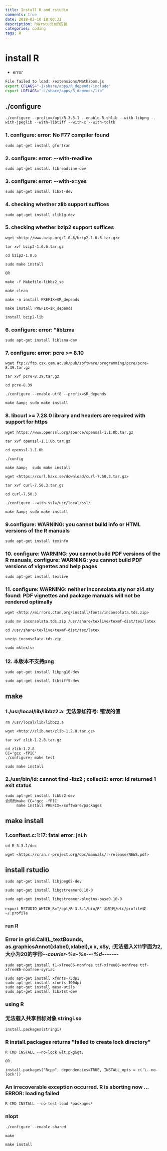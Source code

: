 ```yaml
---
title: Install R and rstudio
comments: true
date: 2018-02-10 18:00:31
description: R与rstudio的安装
categories: coding
tags: R
---
```

# install R

+ error

```bash
File failed to load: /extensions/MathZoom.js
export CFLAGS="-I/share/apps/R_depends/include"
export LDFLAGS="-L/share/apps/R_depends/lib"
```

## ./configure

    ./configure --prefix=/opt/R-3.3.1 --enable-R-shlib --with-libpng --with-jpeglib --with-libtiff --with-x --with-tcltk

### 1. configure: error: No F77 compiler found

    sudo apt-get install gfortran

### 2. configure: error: --with-readline

    sudo apt-get install libreadline-dev

### 3. configure: error: --with-x=yes

    sudo apt-get install libxt-dev

### 4. checking whether zlib support suffices

    sudo apt-get install zlib1g-dev

### 5. checking whether bzip2 support suffices

    wget <http://www.bzip.org/1.0.6/bzip2-1.0.6.tar.gz>

    tar xvf bzip2-1.0.6.tar.gz

    cd bzip2-1.0.6

    sudo make install

    OR

    make -f Makefile-libbz2_so

    make clean

    make -n install PREFIX=$R_depends

    make install PREFIX=$R_depends

    install bzip2-lib

### 6. configure: error: "liblzma

    sudo apt-get install liblzma-dev

### 7. configure: error: pcre &gt;= 8.10

    wget ftp://ftp.csx.cam.ac.uk/pub/software/programming/pcre/pcre-8.39.tar.gz

    tar xvf pcre-8.39.tar.gz

    cd pcre-8.39

    ./configure --enable-utf8 --prefix=$R_depends

    make &amp; sudo make install

### 8. libcurl &gt;= 7.28.0 library and headers are required with support for https

    wget https://www.openssl.org/source/openssl-1.1.0b.tar.gz

    tar xvf openssl-1.1.0b.tar.gz

    cd openssl-1.1.0b

    ./config

    make &amp;  sudo make install

    wget <https://curl.haxx.se/download/curl-7.50.3.tar.gz>

    tar xvf curl-7.50.3.tar.gz

    cd curl-7.50.3

    ./configure --with-ssl=/usr/local/ssl/

    make &amp; sudo make install

### 9.configure: WARNING: you cannot build info or HTML versions of the R manuals

    sudo apt-get install texinfo

### 10. configure: WARNING: you cannot build PDF versions of the R manuals, configure: WARNING: you cannot build PDF versions of vignettes and help pages

    sudo apt-get install texlive

### 11. configure: WARNING: neither inconsolata.sty nor zi4.sty found: PDF vignettes and package manuals will not be rendered optimally

    wget <http://mirrors.ctan.org/install/fonts/inconsolata.tds.zip>

    sudo mv inconsolata.tds.zip /usr/share/texlive/texmf-dist/tex/latex

    cd /usr/share/texlive/texmf-dist/tex/latex

    unzip inconsolata.tds.zip

    sudo mktexlsr

### 12. 本版本不支持png

    sudo apt-get install libpng16-dev

    sudo apt-get install libtiff5-dev

## make

### 1./usr/local/lib/libbz2.a: 无法添加符号: 错误的值

    rm /usr/local/lib/libbz2.a

    wget <http://zlib.net/zlib-1.2.8.tar.gz>

    tar xvf zlib-1.2.8.tar.gz

    cd zlib-1.2.8
    CC='gcc -fPIC'
    ./configure; make test

    sudo make install

### 2./usr/bin/ld: cannot find -lbz2 ;  collect2: error: ld returned 1 exit status

    sudo apt-get install libbz2-dev
    会用到make CC='gcc -fPIC'
         make install PREFIX=/software/packages

## make install

### 1.conftest.c:1:17: fatal error: jni.h

    cd R-3.3.1/doc

    wget <https://cran.r-project.org/doc/manuals/r-release/NEWS.pdf>

## install rstudio

    sudo apt-get install libjpeg62-dev

    sudo apt-get install libgstreamer0.10-0

    sudo apt-get install libgstreamer-plugins-base0.10-0

    export RSTUDIO_WHICH_R="/opt/R-3.3.1/bin/R" 添加到/etc/profile或~/.profile

### run R

### Error in grid.Call(L_textBounds, as.graphicsAnnot(xlabel),xlabel),x x, x$y, :无法载入X11字面为2,大小为20的字形-*-courier-%s-%s-*-*-%d-*-*-*-*-*-*-*

    sudo apt-get install t1-xfree86-nonfree ttf-xfree86-nonfree ttf-xfree86-nonfree-syriac

    sudo apt-get install xfonts-75dpi
    sudo apt-get install xfonts-100dpi
    sudo apt-get install mesa-utils
    sudo apt-get install libxtst-dev

### using R

### 无法载入共享目标对象 stringi.so

    install.packages(stringi)

### R install.packages returns "failed to create lock directory"

    R CMD INSTALL --no-lock &lt;pkg&gt;

    OR

    install.packages("Rcpp", dependencies=TRUE, INSTALL_opts = c('\--no-lock'))

### An irrecoverable exception occurred. R is aborting now ... ERROR: loading failed

    R CMD INSTALL --no-test-load *packages*

### nlopt

    ./configure --enable-shared

    make

    make install
